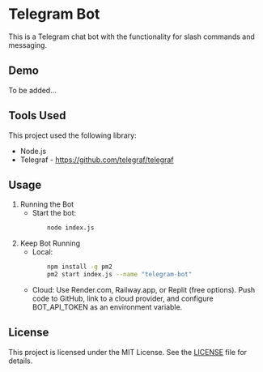 # Telegram Bot

This is a Telegram chat bot with the functionality for slash commands and messaging. 

## Demo

To be added...

## Tools Used

This project used the following library:
- Node.js
- Telegraf - https://github.com/telegraf/telegraf

## Usage

1. Running the Bot
    - Start the bot:
        ```bash
            node index.js
2. Keep Bot Running
    - Local:
        ```bash
            npm install -g pm2
            pm2 start index.js --name "telegram-bot"
    - Cloud:
        Use Render.com, Railway.app, or Replit (free options).
        Push code to GitHub, link to a cloud provider, and configure BOT_API_TOKEN as an environment variable.

## License

This project is licensed under the MIT License. See the [LICENSE](/LICENSE) file for details.
